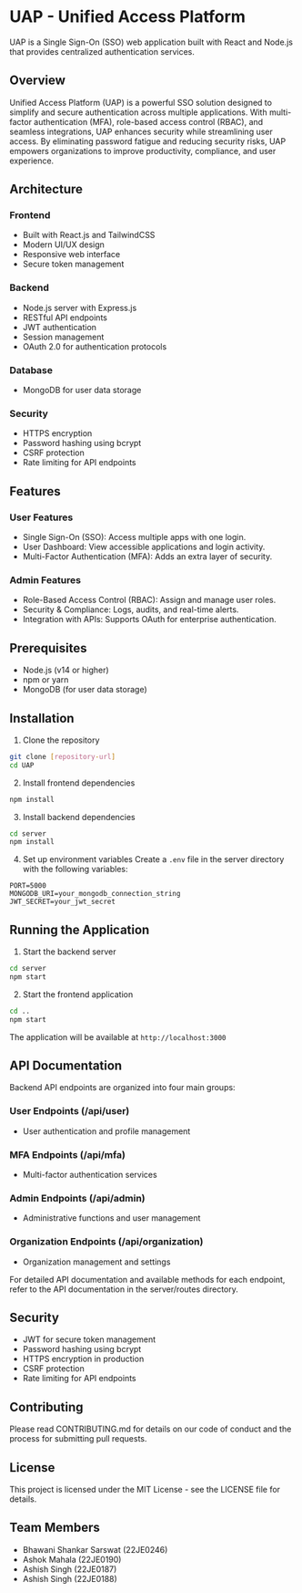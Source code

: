 # UAP - Unified Access Platform

UAP is a Single Sign-On (SSO) web application built with React and Node.js that provides centralized authentication services.

## Overview

Unified Access Platform (UAP) is a powerful SSO solution designed to simplify and secure authentication across multiple applications. With multi-factor authentication (MFA), role-based access control (RBAC), and seamless integrations, UAP enhances security while streamlining user access. By eliminating password fatigue and reducing security risks, UAP empowers organizations to improve productivity, compliance, and user experience.

## Architecture

### Frontend
- Built with React.js and TailwindCSS
- Modern UI/UX design
- Responsive web interface
- Secure token management

### Backend
- Node.js server with Express.js
- RESTful API endpoints
- JWT authentication
- Session management
- OAuth 2.0 for authentication protocols

### Database
- MongoDB for user data storage

### Security
- HTTPS encryption
- Password hashing using bcrypt
- CSRF protection
- Rate limiting for API endpoints

## Features

### User Features
- Single Sign-On (SSO): Access multiple apps with one login.
- User Dashboard: View accessible applications and login activity.
- Multi-Factor Authentication (MFA): Adds an extra layer of security.

### Admin Features
- Role-Based Access Control (RBAC): Assign and manage user roles.
- Security & Compliance: Logs, audits, and real-time alerts.
- Integration with APIs: Supports OAuth for enterprise authentication.

## Prerequisites

- Node.js (v14 or higher)
- npm or yarn
- MongoDB (for user data storage)

## Installation

1. Clone the repository
```bash
git clone [repository-url]
cd UAP
```

2. Install frontend dependencies
```bash
npm install
```

3. Install backend dependencies
```bash
cd server
npm install
```

4. Set up environment variables
Create a `.env` file in the server directory with the following variables:
```
PORT=5000
MONGODB_URI=your_mongodb_connection_string
JWT_SECRET=your_jwt_secret
```

## Running the Application

1. Start the backend server
```bash
cd server
npm start
```

2. Start the frontend application
```bash
cd ..
npm start
```

The application will be available at `http://localhost:3000`

## API Documentation

Backend API endpoints are organized into four main groups:

### User Endpoints (/api/user)
- User authentication and profile management

### MFA Endpoints (/api/mfa)
- Multi-factor authentication services

### Admin Endpoints (/api/admin)
- Administrative functions and user management

### Organization Endpoints (/api/organization)
- Organization management and settings

For detailed API documentation and available methods for each endpoint, refer to the API documentation in the server/routes directory.

## Security

- JWT for secure token management
- Password hashing using bcrypt
- HTTPS encryption in production
- CSRF protection
- Rate limiting for API endpoints

## Contributing

Please read CONTRIBUTING.md for details on our code of conduct and the process for submitting pull requests.

## License

This project is licensed under the MIT License - see the LICENSE file for details.

## Team Members

- Bhawani Shankar Sarswat (22JE0246)  
- Ashok Mahala (22JE0190)  
- Ashish Singh (22JE0187)  
- Ashish Singh (22JE0188)  